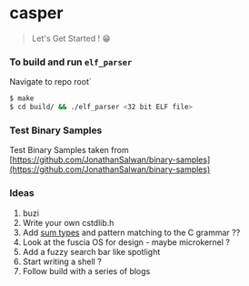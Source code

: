 # casper

> Let's Get Started ! 😁

### To build and run `elf_parser`
Navigate to repo root`
```bash
$ make
$ cd build/ && ./elf_parser <32 bit ELF file>
```

### Test Binary Samples 
Test Binary Samples taken from [https://github.com/JonathanSalwan/binary-samples](https://github.com/JonathanSalwan/binary-samples)


### Ideas
1. buzi
2. Write your own cstdlib.h 
3. Add [sum types](https://chadaustin.me/2015/07/sum-types/) and pattern matching to the C grammar ?? 
4. Look at the fuscia OS for design - maybe microkernel ?
5. Add a fuzzy search bar like spotlight 
6. Start writing a shell ?
7. Follow build with a series of blogs 
